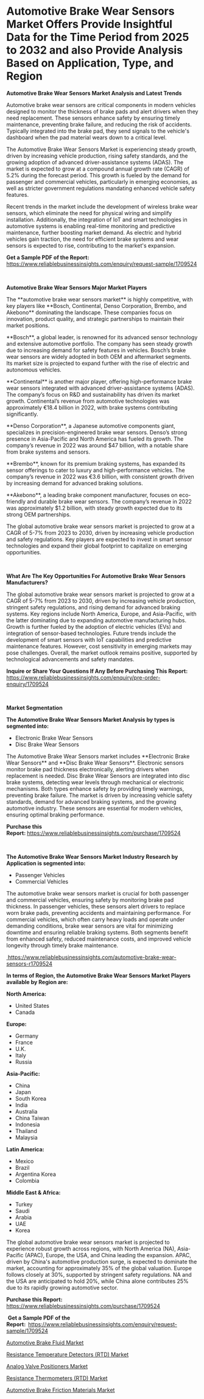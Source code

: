 <p><h1>Automotive Brake Wear Sensors Market Offers Provide Insightful Data for the Time Period from 2025 to 2032 and also Provide Analysis Based on Application, Type, and Region</h1></p><p><strong>Automotive Brake Wear Sensors Market Analysis and Latest Trends</strong></p>
<p><p>Automotive brake wear sensors are critical components in modern vehicles designed to monitor the thickness of brake pads and alert drivers when they need replacement. These sensors enhance safety by ensuring timely maintenance, preventing brake failure, and reducing the risk of accidents. Typically integrated into the brake pad, they send signals to the vehicle's dashboard when the pad material wears down to a critical level.</p><p>The Automotive Brake Wear Sensors Market is experiencing steady growth, driven by increasing vehicle production, rising safety standards, and the growing adoption of advanced driver-assistance systems (ADAS). The market is expected to grow at a compound annual growth rate (CAGR) of 5.2% during the forecast period. This growth is fueled by the demand for passenger and commercial vehicles, particularly in emerging economies, as well as stricter government regulations mandating enhanced vehicle safety features.</p><p>Recent trends in the market include the development of wireless brake wear sensors, which eliminate the need for physical wiring and simplify installation. Additionally, the integration of IoT and smart technologies in automotive systems is enabling real-time monitoring and predictive maintenance, further boosting market demand. As electric and hybrid vehicles gain traction, the need for efficient brake systems and wear sensors is expected to rise, contributing to the market's expansion.</p></p>
<p><strong>Get a Sample PDF of the Report:&nbsp;</strong> <a href="https://www.reliablebusinessinsights.com/enquiry/request-sample/1709524?utm_campaign=1873&utm_medium=2&utm_source=Github&utm_content=ia&utm_term=21012025&utm_id=automotive-brake-wear-sensors">https://www.reliablebusinessinsights.com/enquiry/request-sample/1709524</a></p>
<p>&nbsp;</p>
<p><strong>Automotive Brake Wear Sensors Major Market Players</strong></p>
<p><p>The **automotive brake wear sensors market** is highly competitive, with key players like **Bosch, Continental, Denso Corporation, Brembo, and Akebono** dominating the landscape. These companies focus on innovation, product quality, and strategic partnerships to maintain their market positions.</p><p>**Bosch**, a global leader, is renowned for its advanced sensor technology and extensive automotive portfolio. The company has seen steady growth due to increasing demand for safety features in vehicles. Bosch’s brake wear sensors are widely adopted in both OEM and aftermarket segments. Its market size is projected to expand further with the rise of electric and autonomous vehicles.</p><p>**Continental** is another major player, offering high-performance brake wear sensors integrated with advanced driver-assistance systems (ADAS). The company’s focus on R&D and sustainability has driven its market growth. Continental’s revenue from automotive technologies was approximately €18.4 billion in 2022, with brake systems contributing significantly.</p><p>**Denso Corporation**, a Japanese automotive components giant, specializes in precision-engineered brake wear sensors. Denso’s strong presence in Asia-Pacific and North America has fueled its growth. The company’s revenue in 2022 was around $47 billion, with a notable share from brake systems and sensors.</p><p>**Brembo**, known for its premium braking systems, has expanded its sensor offerings to cater to luxury and high-performance vehicles. The company’s revenue in 2022 was €3.6 billion, with consistent growth driven by increasing demand for advanced braking solutions.</p><p>**Akebono**, a leading brake component manufacturer, focuses on eco-friendly and durable brake wear sensors. The company’s revenue in 2022 was approximately $1.2 billion, with steady growth expected due to its strong OEM partnerships.</p><p>The global automotive brake wear sensors market is projected to grow at a CAGR of 5-7% from 2023 to 2030, driven by increasing vehicle production and safety regulations. Key players are expected to invest in smart sensor technologies and expand their global footprint to capitalize on emerging opportunities.</p></p>
<p>&nbsp;</p>
<p><strong>What Are The Key Opportunities For Automotive Brake Wear Sensors Manufacturers?</strong></p>
<p><p>The global automotive brake wear sensors market is projected to grow at a CAGR of 5-7% from 2023 to 2030, driven by increasing vehicle production, stringent safety regulations, and rising demand for advanced braking systems. Key regions include North America, Europe, and Asia-Pacific, with the latter dominating due to expanding automotive manufacturing hubs. Growth is further fueled by the adoption of electric vehicles (EVs) and integration of sensor-based technologies. Future trends include the development of smart sensors with IoT capabilities and predictive maintenance features. However, cost sensitivity in emerging markets may pose challenges. Overall, the market outlook remains positive, supported by technological advancements and safety mandates.</p></p>
<p><strong>Inquire or Share Your Questions If Any Before Purchasing This Report:</strong> <a href="https://www.reliablebusinessinsights.com/enquiry/pre-order-enquiry/1709524?utm_campaign=1873&utm_medium=2&utm_source=Github&utm_content=ia&utm_term=21012025&utm_id=automotive-brake-wear-sensors">https://www.reliablebusinessinsights.com/enquiry/pre-order-enquiry/1709524</a></p>
<p>&nbsp;</p>
<p><strong>Market Segmentation</strong></p>
<p><strong>The Automotive Brake Wear Sensors Market Analysis by types is segmented into:</strong></p>
<p><ul><li>Electronic Brake Wear Sensors</li><li>Disc Brake Wear Sensors</li></ul></p>
<p><p>The Automotive Brake Wear Sensors market includes **Electronic Brake Wear Sensors** and **Disc Brake Wear Sensors**. Electronic sensors monitor brake pad thickness electronically, alerting drivers when replacement is needed. Disc Brake Wear Sensors are integrated into disc brake systems, detecting wear levels through mechanical or electronic mechanisms. Both types enhance safety by providing timely warnings, preventing brake failure. The market is driven by increasing vehicle safety standards, demand for advanced braking systems, and the growing automotive industry. These sensors are essential for modern vehicles, ensuring optimal braking performance.</p></p>
<p><strong>Purchase this Report:&nbsp;</strong><a href="https://www.reliablebusinessinsights.com/purchase/1709524?utm_campaign=1873&utm_medium=2&utm_source=Github&utm_content=ia&utm_term=21012025&utm_id=automotive-brake-wear-sensors">https://www.reliablebusinessinsights.com/purchase/1709524</a></p>
<p>&nbsp;</p>
<p><strong>The Automotive Brake Wear Sensors Market Industry Research by Application is segmented into:</strong></p>
<p><ul><li>Passenger Vehicles</li><li>Commercial Vehicles</li></ul></p>
<p><p>The automotive brake wear sensors market is crucial for both passenger and commercial vehicles, ensuring safety by monitoring brake pad thickness. In passenger vehicles, these sensors alert drivers to replace worn brake pads, preventing accidents and maintaining performance. For commercial vehicles, which often carry heavy loads and operate under demanding conditions, brake wear sensors are vital for minimizing downtime and ensuring reliable braking systems. Both segments benefit from enhanced safety, reduced maintenance costs, and improved vehicle longevity through timely brake maintenance.</p></p>
<p><a href="https://www.reliablebusinessinsights.com/automotive-brake-wear-sensors-r1709524?utm_campaign=1873&utm_medium=2&utm_source=Github&utm_content=ia&utm_term=21012025&utm_id=automotive-brake-wear-sensors">&nbsp;https://www.reliablebusinessinsights.com/automotive-brake-wear-sensors-r1709524</a></p>
<p><strong>In terms of Region, the Automotive Brake Wear Sensors Market Players available by Region are:</strong></p>
<p>
    <p> <strong> North America: </strong>
        <ul>
            <li>United States</li>
            <li>Canada</li>
        </ul>
        </p> 
    <p> <strong> Europe: </strong>
        <ul>
            <li>Germany</li>
            <li>France</li>
            <li>U.K.</li>
            <li>Italy</li>
            <li>Russia</li>
        </ul>
        </p> 
    <p> <strong> Asia-Pacific: </strong>
        <ul>
            <li>China</li>
            <li>Japan</li>
            <li>South Korea</li>
            <li>India</li>
            <li>Australia</li>
            <li>China Taiwan</li>
            <li>Indonesia</li>
            <li>Thailand</li>
            <li>Malaysia</li>
        </ul>
        </p> 
    <p> <strong> Latin America: </strong>
        <ul>
            <li>Mexico</li>
            <li>Brazil</li>
            <li>Argentina Korea</li>
            <li>Colombia</li>
        </ul>
        </p> 
    <p> <strong> Middle East & Africa: </strong>
        <ul>
            <li>Turkey</li>
            <li>Saudi</li>
            <li>Arabia</li>
            <li>UAE</li>
            <li>Korea</li>
        </ul>
    </p>
    </p>
<p><p>The global automotive brake wear sensors market is projected to experience robust growth across regions, with North America (NA), Asia-Pacific (APAC), Europe, the USA, and China leading the expansion. APAC, driven by China's automotive production surge, is expected to dominate the market, accounting for approximately 35% of the global valuation. Europe follows closely at 30%, supported by stringent safety regulations. NA and the USA are anticipated to hold 20%, while China alone contributes 25% due to its rapidly growing automotive sector.</p></p>
<p><strong>Purchase this Report: </strong><a href="https://www.reliablebusinessinsights.com/purchase/1709524?utm_campaign=1873&utm_medium=2&utm_source=Github&utm_content=ia&utm_term=21012025&utm_id=automotive-brake-wear-sensors">https://www.reliablebusinessinsights.com/purchase/1709524</a></p>
<p>&nbsp;<strong>Get a Sample PDF of the Report:&nbsp;&nbsp;</strong><a href="https://www.reliablebusinessinsights.com/enquiry/request-sample/1709524?utm_campaign=1873&utm_medium=2&utm_source=Github&utm_content=ia&utm_term=21012025&utm_id=automotive-brake-wear-sensors">https://www.reliablebusinessinsights.com/enquiry/request-sample/1709524</a></p>
<p><strong></strong></p>
<p><p><a href="https://github.com/stillsfloria19981/Market-Research-Report-List-1/blob/main/automotive-brake-fluid-market.md?utm_campaign=1873&utm_medium=2&utm_source=Github&utm_content=ia&utm_term=21012025&utm_id=automotive-brake-wear-sensors">Automotive Brake Fluid Market</a></p><p><a href="https://www.linkedin.com/pulse/breaking-down-resistance-temperature-detectors-rtd-market-bx4fe?utm_campaign=1873&utm_medium=2&utm_source=Github&utm_content=ia&utm_term=21012025&utm_id=automotive-brake-wear-sensors">Resistance Temperature Detectors (RTD) Market</a></p><p><a href="https://www.linkedin.com/pulse/exploring-growth-potential-analog-valve-positioners-market-agttf?utm_campaign=1873&utm_medium=2&utm_source=Github&utm_content=ia&utm_term=21012025&utm_id=automotive-brake-wear-sensors">Analog Valve Positioners Market</a></p><p><a href="https://www.linkedin.com/pulse/comprehensive-resistance-thermometers-rtd-market-67dwc?utm_campaign=1873&utm_medium=2&utm_source=Github&utm_content=ia&utm_term=21012025&utm_id=automotive-brake-wear-sensors">Resistance Thermometers (RTD) Market</a></p><p><a href="https://github.com/triattwood9919/Market-Research-Report-List-1/blob/main/automotive-brake-friction-materials-market.md?utm_campaign=1873&utm_medium=2&utm_source=Github&utm_content=ia&utm_term=21012025&utm_id=automotive-brake-wear-sensors">Automotive Brake Friction Materials Market</a></p></p>